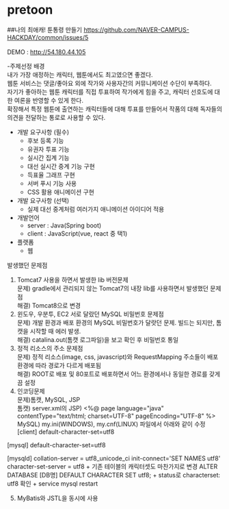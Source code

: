 ﻿# pretoon
##나의 최애캐! 툰통령 만들기
https://github.com/NAVER-CAMPUS-HACKDAY/common/issues/5<br/><br/>
DEMO : http://54.180.44.105

-주제선정 배경<br/>
내가 가장 애정하는 캐릭터, 웹툰에서도 최고였으면 좋겠다.<br/>
웹툰 서비스는 댓글/좋아요 외에 작가와 사용자간의 커뮤니케이션 수단이 부족하다.<br/>
자기가 좋아하는 웹툰 캐릭터를 직접 투표하여 작가에게 힘을 주고, 캐릭터 선호도에 대한 여론을 반영할 수 있게 한다.<br/>
확장해서 특정 웹툰에 출연하는 캐릭터들에 대해 투표를 만들어서 작품의 대해 독자들의 의견을 전달하는 통로로 사용할 수 있다.<br/>
* 개발 요구사항 (필수)<br/>
	- 후보 등록 기능<br/>
	- 유권자 투표 기능<br/>
	- 실시간 집계 기능<br/>
	- 대선 실시간 중계 기능 구현<br/>
	- 득표율 그래프 구현<br/>
	- 서버 푸시 기능 사용<br/>
	- CSS 활용 애니메이션 구현<br/>
* 개발 요구사항 (선택)<br/>
	- 실제 대선 중계처럼 여러가지 애니메이션 아이디어 적용<br/>
* 개발언어<br/>
	- server : Java(Spring boot)<br/>
	- client : JavaScript(vue, react 중 택1)<br/>
* 플랫폼<br/>
	- 웹<br/>

발생했던 문제점<br/>
1. Tomcat7 사용을 하면서 발생한 lib 버전문제<br/>
문제) gradle에서 관리되지 않는 Tomcat7의 내장 lib를 사용하면서 발생했던 문제점<br/>
해결) Tomcat8으로 변경<br/>
2. 윈도우, 우분투, EC2 서로 달랐던 MySQL 비밀번호 문제점<br/>
문제) 개발 환경과 배포 환경의 MySQL 비밀번호가 달랏던 문제. 빌드는 되지만, 톰캣을 시작할 때 에러 발생.<br/>
해결) catalina.out(톰캣 로그파일)을 보고 확인 후 비밀번호 통일<br/>
3. 정적 리소스의 주소 문제점<br/>
문제) 정적 리소스(image, css, javascript)와 RequestMapping 주소들이 배포 환경에 따라 경로가 다르게 배포됨<br/>
해결) ROOT로 배포 및 80포트로 배포하면서 어느 환경에서나 동일한 경로를 갖게 끔 설정<br/>
4. 인코딩문제<br/>
문제)톰캣, MySQL, JSP<br/>
톰캣) server.xml의 <Connector port="8080" protocol="HTTP/1.1" connectionTimeout="20000" redirectPort="8443" URIEncoding="UTF-8"/>
JSP) <%@ page language="java" contentType="text/html; charset=UTF-8" pageEncoding="UTF-8" %>
MySQL) my.ini(WINDOWS), my.cnf(LINUX) 파일에서 아래와 같이 수정
[client]
default-character-set=utf8

[mysql]
default-character-set=utf8


[mysqld]
collation-server = utf8_unicode_ci
init-connect='SET NAMES utf8'
character-set-server = utf8
+
기존 테이블의 캐릭터셋도 마찬가지로 변경
ALTER DATABASE [DB명] DEFAULT CHARACTER SET utf8;
+
status로 characterset: utf8 확인
+
service mysql restart

5. MyBatis와 JSTL을 동시에 사용<br/>
